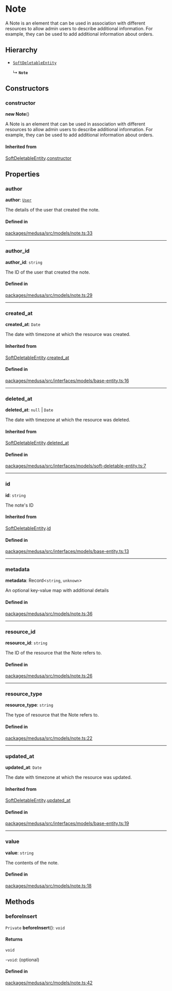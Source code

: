 # Note

A Note is an element that can be used in association with different resources to allow admin users to describe additional information. For example, they can be used to add additional information about orders.

## Hierarchy

- [`SoftDeletableEntity`](SoftDeletableEntity.md)

  ↳ **`Note`**

## Constructors

### constructor

**new Note**()

A Note is an element that can be used in association with different resources to allow admin users to describe additional information. For example, they can be used to add additional information about orders.

#### Inherited from

[SoftDeletableEntity](SoftDeletableEntity.md).[constructor](SoftDeletableEntity.md#constructor)

## Properties

### author

 **author**: [`User`](User.md)

The details of the user that created the note.

#### Defined in

[packages/medusa/src/models/note.ts:33](https://github.com/medusajs/medusa/blob/e39010127/packages/medusa/src/models/note.ts#L33)

___

### author\_id

 **author\_id**: `string`

The ID of the user that created the note.

#### Defined in

[packages/medusa/src/models/note.ts:29](https://github.com/medusajs/medusa/blob/e39010127/packages/medusa/src/models/note.ts#L29)

___

### created\_at

 **created\_at**: `Date`

The date with timezone at which the resource was created.

#### Inherited from

[SoftDeletableEntity](SoftDeletableEntity.md).[created_at](SoftDeletableEntity.md#created_at)

#### Defined in

[packages/medusa/src/interfaces/models/base-entity.ts:16](https://github.com/medusajs/medusa/blob/e39010127/packages/medusa/src/interfaces/models/base-entity.ts#L16)

___

### deleted\_at

 **deleted\_at**: ``null`` \| `Date`

The date with timezone at which the resource was deleted.

#### Inherited from

[SoftDeletableEntity](SoftDeletableEntity.md).[deleted_at](SoftDeletableEntity.md#deleted_at)

#### Defined in

[packages/medusa/src/interfaces/models/soft-deletable-entity.ts:7](https://github.com/medusajs/medusa/blob/e39010127/packages/medusa/src/interfaces/models/soft-deletable-entity.ts#L7)

___

### id

 **id**: `string`

The note's ID

#### Inherited from

[SoftDeletableEntity](SoftDeletableEntity.md).[id](SoftDeletableEntity.md#id)

#### Defined in

[packages/medusa/src/interfaces/models/base-entity.ts:13](https://github.com/medusajs/medusa/blob/e39010127/packages/medusa/src/interfaces/models/base-entity.ts#L13)

___

### metadata

 **metadata**: Record<`string`, `unknown`\>

An optional key-value map with additional details

#### Defined in

[packages/medusa/src/models/note.ts:36](https://github.com/medusajs/medusa/blob/e39010127/packages/medusa/src/models/note.ts#L36)

___

### resource\_id

 **resource\_id**: `string`

The ID of the resource that the Note refers to.

#### Defined in

[packages/medusa/src/models/note.ts:26](https://github.com/medusajs/medusa/blob/e39010127/packages/medusa/src/models/note.ts#L26)

___

### resource\_type

 **resource\_type**: `string`

The type of resource that the Note refers to.

#### Defined in

[packages/medusa/src/models/note.ts:22](https://github.com/medusajs/medusa/blob/e39010127/packages/medusa/src/models/note.ts#L22)

___

### updated\_at

 **updated\_at**: `Date`

The date with timezone at which the resource was updated.

#### Inherited from

[SoftDeletableEntity](SoftDeletableEntity.md).[updated_at](SoftDeletableEntity.md#updated_at)

#### Defined in

[packages/medusa/src/interfaces/models/base-entity.ts:19](https://github.com/medusajs/medusa/blob/e39010127/packages/medusa/src/interfaces/models/base-entity.ts#L19)

___

### value

 **value**: `string`

The contents of the note.

#### Defined in

[packages/medusa/src/models/note.ts:18](https://github.com/medusajs/medusa/blob/e39010127/packages/medusa/src/models/note.ts#L18)

## Methods

### beforeInsert

`Private` **beforeInsert**(): `void`

#### Returns

`void`

-`void`: (optional) 

#### Defined in

[packages/medusa/src/models/note.ts:42](https://github.com/medusajs/medusa/blob/e39010127/packages/medusa/src/models/note.ts#L42)

